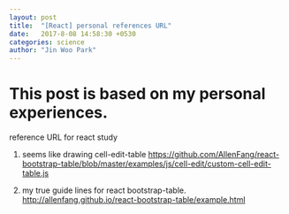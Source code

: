 ```yaml
---
layout: post
title:  "[React] personal references URL"
date:   2017-8-08 14:58:30 +0530
categories: science
author: "Jin Woo Park"
---
```

# This post is based on my personal experiences.

reference URL  for react study

1. seems like drawing cell-edit-table
https://github.com/AllenFang/react-bootstrap-table/blob/master/examples/js/cell-edit/custom-cell-edit-table.js

2. my true guide lines for react bootstrap-table.
http://allenfang.github.io/react-bootstrap-table/example.html
